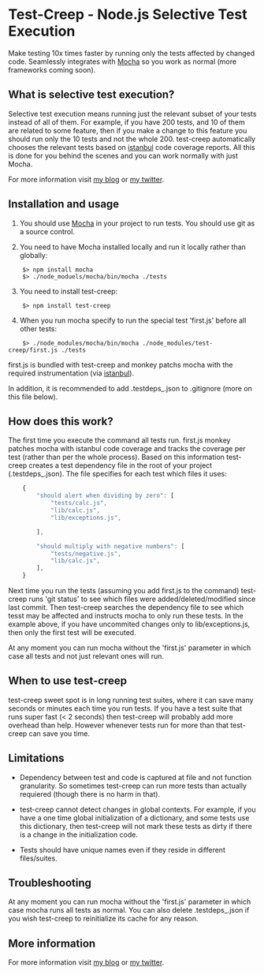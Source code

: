 # Test-Creep - Node.js Selective Test Execution

Make testing 10x times faster by running only the tests affected by changed code. Seamlessly integrates with [Mocha](http://visionmedia.github.com/mocha/) so you work as normal (more frameworks coming soon).


## What is selective test execution?

Selective test execution means running just the relevant subset of your tests instead of all of them. For example, if you have 200 tests, and 10 of them are related to some feature, then if you make a change to this feature you should run only the 10 tests and not the whole 200. test-creep automatically chooses the relevant tests based on [istanbul](https://github.com/gotwarlost/istanbul) code coverage reports. All this is done for you behind the scenes and you can work normally with just Mocha.

For more information visit [my blog](http://webservices20.blogspot.com/) or [my twitter](https://twitter.com/YaronNaveh).


## Installation and usage

1. You should use [Mocha](http://visionmedia.github.com/mocha/) in your project to run tests. You should use git as a source control.

2. You need to have Mocha installed locally and run it locally rather than globally:
`````
    $> npm install mocha
    $> ./node_moduels/mocha/bin/mocha ./tests
`````

3. You need to install test-creep:
`````
    $> npm install test-creep
`````

4. When you run mocha specify to run the special test 'first.js' before all other tests:
`````
    $> ./node_modules/mocha/bin/mocha ./node_modules/test-creep/first.js ./tests
`````
   first.js is bundled with test-creep and monkey patchs mocha with the required instrumentation (via [istanbul](https://github.com/gotwarlost/istanbul)).

In addition, it is recommended to add .testdeps_.json to .gitignore (more on this file below).

## How does this work?

The first time you execute the command all tests run. first.js monkey patches mocha with istanbul code coverage and tracks the coverage per test (rather than per the whole process). Based on this information test-creep creates a test dependency file in the root of your project (.testdeps_.json). The file specifies for each test which files it uses:


`````javascript
    {
        "should alert when dividing by zero": [
            "tests/calc.js",
            "lib/calc.js",
            "lib/exceptions.js",

        ],

        "should multiply with negative numbers": [
            "tests/negative.js",
            "lib/calc.js",            
        ],
    }

`````

Next time you run the tests (assuming you add first.js to the command) test-creep runs 'git status' to see which files were added/deleted/modified since last commit. Then test-creep searches the dependency file to see which tesst may be affected and instructs mocha to only run these tests. In the example above, if you have uncommited changes only to lib/exceptions.js, then only the first test will be executed.

At any moment you can run mocha without the 'first.js' parameter in which case all tests and not just relevant ones will run.


## When to use test-creep
test-creep sweet spot is in long running test suites, where it can save many seconds or minutes each time you run tests. If you have a test suite that runs super fast (< 2 seconds) then test-creep will probably add more overhead than help. However whenever tests run for more than that test-creep can save you time.


## Limitations
* Dependency between test and code is captured at file and not function granularity. So sometimes test-creep can run more tests than actually requiered (though there is no harm in that).

* test-creep cannot detect changes in global contexts. For example, if you have a one time global initialization of a dictionary, and some tests use this dictionary, then test-creep will not mark these tests as dirty if there is a change in the initialization code. 

* Tests should have unique names even if they reside in different files/suites.


## Troubleshooting
At any moment you can run mocha without the 'first.js' parameter in which case mocha runs all tests as normal.
You can also delete .testdeps_.json if you wish test-creep to reinitialize its cache for any reason.


## More information
For more information visit [my blog](http://webservices20.blogspot.com/) or [my twitter](https://twitter.com/YaronNaveh).
